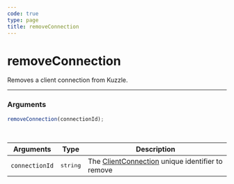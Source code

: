 ```yaml
---
code: true
type: page
title: removeConnection
---
```


# removeConnection

<SinceBadge version="1.0.0" />

Removes a client connection from Kuzzle.

---

### Arguments

```js
removeConnection(connectionId);
```

<br/>

| Arguments      | Type              | Description                                                                                    |
| -------------- | ----------------- | ---------------------------------------------------------------------------------------------- |
| `connectionId` | <pre>string</pre> | The [ClientConnection](/core/1/protocols/context/clientconnection) unique identifier to remove |
